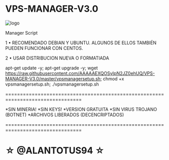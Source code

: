 ﻿# VPS-MANAGER-V3.0

![logo](https://raw.githubusercontent.com/AAAAAEXQOSyIpN2JZ0ehUQ/VPS-MANAGER-V3.0/master/VPS_MANAGER.jpg)

Manager Script

1 • RECOMENDADO DEBIAN Y UBUNTU. ALGUNOS DE ELLOS TAMBIÉN PUEDEN FUNCIONAR CON CENTOS.

2 • USAR DISTRIBUCION NUEVA O FORMATIADA

apt-get update -y; apt-get upgrade -y; wget https://raw.githubusercontent.com/AAAAAEXQOSyIpN2JZ0ehUQ/VPS-MANAGER-V3.0/master/vpsmanagersetup.sh; chmod +x vpsmanagersetup.sh; ./vpsmanagersetup.sh

================================================================================

*SIN MINERIA! *SIN KEYS! *VERSION GRATUITA *SIN VIRUS TROJANO (BOTNET) *ARCHIVOS LIBERADOS (DECENCRIPTADOS)

================================================================================

☆ @ALANTOTUS94 ☆
=================================================


